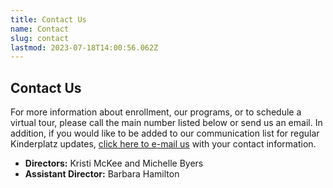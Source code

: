 ```yaml
---
title: Contact Us
name: Contact
slug: contact
lastmod: 2023-07-18T14:00:56.062Z
---
```

## Contact Us

For more information about enrollment, our programs, or to schedule a virtual tour, please call the main number listed below or send us an email. In addition, if you would like to be added to our communication list for regular Kinderplatz updates, [click here to e-mail us](mailto:Office.team@kinderplatzkids.com?subject=Kinderplatz%20Move%20Updates%20Request) with your contact information.

* **Directors:** Kristi McKee and Michelle Byers
* **Assistant Director:** Barbara Hamilton